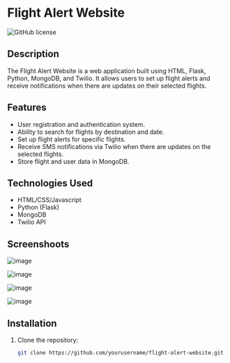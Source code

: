 # Flight Alert Website

![GitHub license](https://img.shields.io/badge/license-MIT-blue.svg)

## Description

The Flight Alert Website is a web application built using HTML, Flask, Python, MongoDB, and Twilio. It allows users to set up flight alerts and receive notifications when there are updates on their selected flights.

## Features

- User registration and authentication system.
- Ability to search for flights by destination and date.
- Set up flight alerts for specific flights.
- Receive SMS notifications via Twilio when there are updates on the selected flights.
- Store flight and user data in MongoDB.

## Technologies Used

- HTML/CSS/Javascript
- Python (Flask)
- MongoDB
- Twilio API

## Screenshoots

![image](https://github.com/totallyalien/flight_price_alert_project/assets/97169836/118ebf05-86ac-450b-ac62-87d2aa8f78a9)

![image](https://github.com/totallyalien/flight_price_alert_project/assets/97169836/c49efcf8-2ded-49fd-900e-2143a4875512)

![image](https://github.com/totallyalien/flight_price_alert_project/assets/97169836/53da9e3d-d543-4a45-b3bc-4fd7505e4354)

![image](https://github.com/totallyalien/flight_price_alert_project/assets/97169836/9a82ea9f-631c-4ed5-88b6-dab2a5b708ef)




## Installation

1. Clone the repository:

   ```bash
   git clone https://github.com/yourusername/flight-alert-website.git
